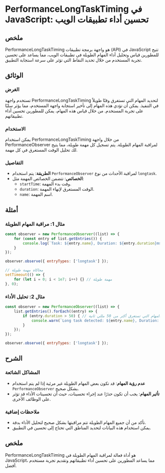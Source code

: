 <!--
Meta Description: # PerformanceLongTaskTiming في JavaScript: تحسين أداء تطبيقات الويب ## ملخص PerformanceLongTaskTiming هو واجهة برمجة تطبيقات (API) في JavaScript تتيح ...
Meta Keywords: المهام, entry, الطويلة, duration, performancelongtasktiming
-->

# PerformanceLongTaskTiming في JavaScript: تحسين أداء تطبيقات الويب

## ملخص
PerformanceLongTaskTiming هو واجهة برمجة تطبيقات (API) في JavaScript تتيح للمطورين قياس وتحليل أداء المهام الطويلة في تطبيقات الويب، مما يساعد على تحسين تجربة المستخدم من خلال تحديد النقاط التي تؤثر على سرعة استجابة التطبيق.

## الوثائق
### الغرض
تستخدم واجهة PerformanceLongTaskTiming لتحديد المهام التي تستغرق وقتًا طويلاً في التنفيذ. يمكن أن تؤدي هذه المهام إلى تأخير استجابة واجهة المستخدم، مما يؤثر سلبًا على تجربة المستخدم. من خلال قياس هذه المهام، يمكن للمطورين تحسين أداء تطبيقاتهم.

### الاستخدام
يمكن استخدام PerformanceLongTaskTiming من خلال واجهة PerformanceObserver لمراقبة المهام الطويلة. يتم تسجيل كل مهمة طويلة، مما يتيح لك تحليل الوقت المستغرق في كل مهمة.

### التفاصيل
- **الطريقة**: يتم استخدام `PerformanceObserver` لمراقبة الأحداث من نوع `longtask`.
- **الخصائص**: تتضمن الخصائص المهمة مثل:
  - `startTime`: وقت بدء المهمة.
  - `duration`: الوقت المستغرق لإنهاء المهمة.
  - `name`: اسم المهمة.

## أمثلة
### مثال 1: مراقبة المهام الطويلة
```javascript
const observer = new PerformanceObserver((list) => {
    for (const entry of list.getEntries()) {
        console.log(`Task: ${entry.name}, Duration: ${entry.duration}ms`);
    }
});

observer.observe({ entryTypes: ['longtask'] });

// محاكاة مهمة طويلة
setTimeout(() => {
    for (let i = 0; i < 1e7; i++) {} // مهمة طويلة
}, 0);
```

### مثال 2: تحليل الأداء
```javascript
const observer = new PerformanceObserver((list) => {
    list.getEntries().forEach((entry) => {
        if (entry.duration > 50) { // تحديد المهام التي تستغرق أكثر من 50 مللي ثانية
            console.warn(`Long task detected: ${entry.name}, Duration: ${entry.duration}ms`);
        }
    });
});

observer.observe({ entryTypes: ['longtask'] });
```

## الشرح
### المشاكل الشائعة
- **عدم رؤية المهام**: قد تكون بعض المهام الطويلة غير مرئية إذا لم يتم استخدام `PerformanceObserver` بشكل صحيح.
- **تأثير المهام**: يجب أن تكون حذرًا عند إجراء تحسينات، حيث أن تحسينات الأداء قد تؤثر على الوظائف الأخرى.

### ملاحظات إضافية
- تأكد من أن جميع المهام الطويلة تتم مراقبتها بشكل صحيح لتحليل الأداء بدقة.
- يمكن استخدام هذه البيانات لتحديد المناطق التي تحتاج إلى تحسين في التطبيق.

## ملخص
PerformanceLongTaskTiming هو أداة فعالة لمراقبة المهام الطويلة في JavaScript، مما يساعد المطورين على تحسين أداء تطبيقاتهم وتقديم تجربة مستخدم أفضل.